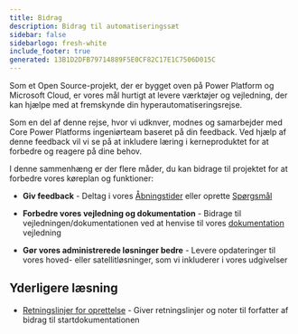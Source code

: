 ```yaml
---
title: Bidrag
description: Bidrag til automatiseringssæt
sidebar: false
sidebarlogo: fresh-white
include_footer: true
generated: 13B1D2DFB79714889F5E0CF82C17E1C7506D015C
---
```


Som et Open Source-projekt, der er bygget oven på Power Platform og Microsoft Cloud, er vores mål hurtigt at levere værktøjer og vejledning, der kan hjælpe med at fremskynde din hyperautomatiseringsrejse.

Som en del af denne rejse, hvor vi udknver, modnes og samarbejder med Core Power Platforms ingeniørteam baseret på din feedback. Ved hjælp af denne feedback vil vi se på at inkludere læring i kerneproduktet for at forbedre og reagere på dine behov.

I denne sammenhæng er der flere måder, du kan bidrage til projektet for at forbedre vores køreplan og funktioner:

- **Giv feedback** - Deltag i vores [Åbningstider](/da/office-hours) eller oprette [Spørgsmål](/da/contribution/feedback)

- **Forbedre vores vejledning og dokumentation** - Bidrage til vejledningen/dokumentationen ved at henvise til vores [dokumentation](/da/contribution/documentation) vejledning

- **Gør vores administrerede løsninger bedre** - Levere opdateringer til vores hoved- eller satellitløsninger, som vi inkluderer i vores udgivelser

## Yderligere læsning

- [Retningslinjer for oprettelse](/da/contribution/authoring) - Giver retningslinjer og noter til forfatter af bidrag til startdokumentationen
